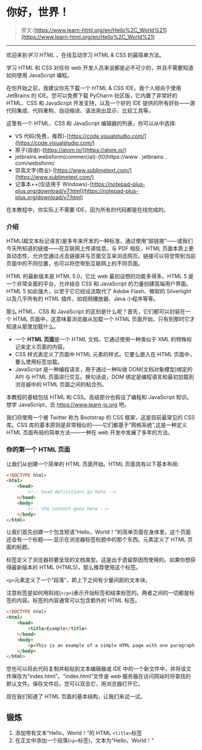# 你好，世界！

> 原文:[https://www.learn-html.org/en/Hello%2C_World%21](https://www.learn-html.org/en/Hello%2C_World%21)

* * *

欢迎来到*学习 HTML* ，在线互动学习 HTML & CSS 的最简单方法。

学习 HTML 和 CSS 对任何 web 开发人员来说都是必不可少的，并且不需要知道如何使用 JavaScript 编程。

在你开始之前，我建议你先下载一个 HTML & CSS IDE。我个人倾向于使用 JetBrains 的 IDE。您可以免费下载 PyCharm 社区版，它内置了非常好的 HTML、CSS 和 JavaScript 开发支持，以及一个好的 IDE 提供的所有好处——源代码集成、代码重构、自动缩进、语法突出显示、比较工具等。

这里有一个 HTML、CSS 和 JavaScript 编辑器的列表，你可以从中选择:

*   VS 代码(免费，推荐)-[https://code.visualstudio.com/](https://code.visualstudio.com/)
*   原子(自由)-[https://atom.io/](https://atom.io/)
*   jetbrains websform(commercial)-(t0)https://www . jetbrains . com/websform/
*   崇高文字(商业)-[https://www.sublimetext.com/](https://www.sublimetext.com/)
*   记事本++(仅适用于 Windows)-[https://notepad-plus-plus.org/download/v7.html](https://notepad-plus-plus.org/download/v7.html)

在本教程中，你实际上不需要 IDE，因为所有的代码都是在线完成的。

### 介绍

HTML(超文本标记语言)是多年来开发的一种标准，通过使用“超链接”——或我们今天所知道的链接——在互联网上传递信息。与 PDF 相反，HTML 页面本质上更具动态性，允许您通过点击链接并与页面交互来浏览网页。链接可以将您带到当前页面中的不同位置，也可以将您带到互联网上的不同页面。

HTML 的最新版本是 HTML 5.0，它比 web 最初设想的功能多得多。HTML 5 是一个非常全面的平台，允许结合 CSS 和 JavaScript 的力量创建高端用户界面。HTML 5 如此强大，以至于它已经设法取代了 Adobe Flash、微软的 Silverlight 以及几乎所有的 HTML 插件，如视频播放器、Java 小程序等等。

那么 HTML、CSS 和 JavaScript 的区别是什么呢？首先，它们都可以封装在一个 HTML 页面中，这意味着浏览器从加载一个 HTML 页面开始，只有到那时它才知道从那里加载什么。

*   一个 **HTML 页面**是一个 HTML 文档，它通过使用一种类似于 XML 的特殊标记来定义页面的内容。
*   CSS 样式表定义了页面中 HTML 元素的样式。它要么嵌入在 HTML 页面中，要么使用<link>标签加载。
*   JavaScript 是一种编程语言，用于通过一种叫做 DOM(文档对象模型)绑定的 API 与 HTML 页面进行交互。换句话说，DOM 绑定是编程语言和最初加载到浏览器中的 HTML 页面之间的粘合剂。

本教程的基础包括 HTML 和 CSS。高级部分也假设了编程和 JavaScript 知识。想学 JavaScript，去 https://www.learn-js.org 吧。

我们将使用一个被 Twitter 称为 Bootstrap 的 CSS 框架，这是目前最常见的 CSS 库。CSS 库的基本原则是非常相似的——它们都基于“网格系统”,这是一种定义 HTML 页面布局的简单方法——一种在 web 开发中发展了多年的方法。

### 你的第一个 HTML 页面

让我们从创建一个简单的 HTML 页面开始。HTML 页面具有以下基本布局:

```html
<!DOCTYPE html>
<html>
    <head>
        <!-- head definitions go here -->
    </head>
    <body>
        <!-- the content goes here -->
    </body>
</html> 
```

让我们首先创建一个包含短语“Hello，World！”的简单页面在身体里。这个页面还会有一个标题——显示在浏览器标签标题中的那个东西。元素定义了 HTML 页面的标题。

标签定义了浏览器将要呈现的文档类型。这是出于遗留原因而使用的。如果你想获得最新版本的 HTML (HTML5)，那么推荐使用这个标签。

`<p>`元素定义了一个“段落”，即上下之间有少量间距的文本块。

注意标签是如何用斜线(`</p>`)表示开始标签和结束标签的。两者之间的一切都是标签的内容。标签的内容通常可以包含额外的 HTML 标签。

```html
<!DOCTYPE html>
<html>
    <head>
        <title>Example</title>
    </head>
    <body>
        <p>This is an example of a simple HTML page with one paragraph.</p>
    </body>
</html> 
```

您也可以将此代码复制并粘贴到文本编辑器或 IDE 中的一个新文件中，并将该文件保存为“index.html”。“index.html”文件是 web 服务器在访问网站时将查找的默认文件。保存文件后，您可以双击它，用浏览器打开它。

现在我们知道了 HTML 页面的基本结构，让我们来试一试。

## 锻炼

1.  添加带有文本“Hello，World！”的 HTML `<title>`标签
2.  在正文中添加一个段落(`<p>`标签)，文本为“Hello，World！”